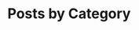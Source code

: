 ---
title: "Posts by Category"
layout: categories-sidebar
permalink: /categories/
author_profile: true
---